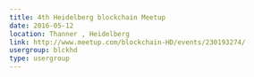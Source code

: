 ```yaml
---
title: 4th Heidelberg blockchain Meetup
date: 2016-05-12
location: Thanner , Heidelberg
link: http://www.meetup.com/blockchain-HD/events/230193274/
usergroup: blckhd
type: usergroup
---
```

